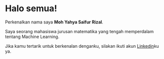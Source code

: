 # Halo semua! 

Perkenalkan nama saya **Moh Yahya Saifur Rizal**.<br>

Saya seorang mahasiswa jurusan matematika yang tengah memperdalam tentang Machine Learning.<br>

Jika kamu tertarik untuk berkenalan denganku, silakan ikuti akun [Linkedin](https://www.linkedin.com/in/yahya-rizal-6b216b222/)ku ya.
